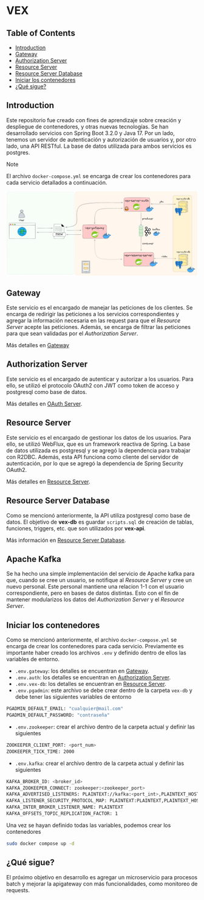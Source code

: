 # VEX

## Table of Contents
- [Introduction](#introduction)
- [Gateway](#gateway)
- [Authorization Server](#authorization-server)
- [Resource Server](#resource-server)
- [Resource Server Database](#resource-server-database)
- [Iniciar los contenedores](#iniciar-los-contenedores)
- [¿Qué sigue?](#qué-sigue)

## Introduction
Este repositorio fue creado con fines de aprendizaje sobre creación y despliegue de contenedores, y otras nuevas tecnologías.
Se han desarrollado servicios con Spring Boot 3.2.0 y Java 17. Por un lado, tenemos un servidor de autenticación y autorización de usuarios y, 
por otro lado, una API RESTful. La base de datos utilizada para ambos servicios es postgres.

> [!NOTE]
> El archivo `docker-compose.yml` se encarga de crear los contenedores para cada servicio detallados a continuación.

<p align="center">
  <img src="https://github.com/ginos1998/vex/blob/develop/images/vex-arch.png">
</p>

## Gateway

Este servicio es el encargado de manejar las peticiones de los clientes. Se encarga de redirigir 
las peticiones a los servicios correspondientes y agregar la información necesaria en las request
para que el _Resource Server_ acepte las peticiones. Además, se encarga de filtrar las peticiones 
para que sean validadas por el _Authorization Server_.

Más detalles en [Gateway](https://github.com/ginos1998/vex/tree/develop/vex-gateway)

## Authorization Server
Este servicio es el encargado de autenticar y autorizar a los usuarios. Para ello,
se utilizó el protocolo OAuth2 con JWT como token de acceso y postgresql como base de datos.

Más detalles en [OAuth Server](https://github.com/ginos1998/vex/tree/develop/vex-server-auth).

## Resource Server
Este servicio es el encargado de gestionar los datos de los usuarios. Para ello, se utilizó
WebFlux, que es un framework reactiva de Spring. La base de datos utilizada es postgresql y se agregó
la dependencia para trabajar con R2DBC. Además, esta API funciona como cliente del servidor de autenticación, 
por lo que se agregó la dependencia de Spring Security OAuth2.

Más detalles en [Resource Server](https://github.com/ginos1998/vex/tree/develop/vex-api).

## Resource Server Database
Como se mencionó anteriormente, la API utiliza postgresql como base de datos. El objetivo de **vex-db** 
es guardar `scripts.sql` de creación de tablas, funciones, triggers, etc. que son utilizados por **vex-api**.

Más información en [Resource Server Database](https://github.com/ginos1998/vex/tree/develop/vex-db).

## Apache Kafka
Se ha hecho una simple implementación del servicio de Apache kafka para que, cuando se cree un usuario, 
se notifique al _Resource Server_ y cree un nuevo personal. Este personal mantiene una relacion 1-1 con el 
usuario correspondiente, pero en bases de datos distintas. Esto con el fin de mantener modularizos los datos
del _Authorization Server_ y el _Resource Server_.

## Iniciar los contenedores
Como se mencionó anteriormente, el archivo `docker-compose.yml` se encarga de crear los contenedores para cada servicio.
Previamente es importante haber creado los archivos `.env` y definido dentro de ellos las variables de entorno.

- `.env.gateway`: los detalles se encuentran en [Gateway](https://github.com/ginos1998/vex/tree/develop/vex-gateway).
- `.env.auth`: los detalles se encuentran en [Authorization Server](https://github.com/ginos1998/vex/tree/develop/vex-server-auth).
- `.env.vex-db`: los detalles se encuentran en [Resource Server](https://github.com/ginos1998/vex/tree/develop/vex-api/README.md).
- `.env.pgadmin`: este archivo se debe crear dentro de la carpeta `vex-db` y debe tener las siguientes variables de entorno
```bash
PGADMIN_DEFAULT_EMAIL: "cualquier@mail.com"
PGADMIN_DEFAULT_PASSWORD: "contraseña"
```
- `.env.zookeeper`: crear el archivo dentro de la carpeta actual y definir las siguientes
```bash
ZOOKEEPER_CLIENT_PORT: <port_num>
ZOOKEEPER_TICK_TIME: 2000
```

- `.env.kafka`: crear el archivo dentro de la carpeta actual y definir las siguientes
```bash
KAFKA_BROKER_ID: <broker_id>
KAFKA_ZOOKEEPER_CONNECT: zookeeper:<zookeeper_port>
KAFKA_ADVERTISED_LISTENERS: PLAINTEXT://kafka:<port_int>,PLAINTEXT_HOST://localhost:<port_ext>
KAFKA_LISTENER_SECURITY_PROTOCOL_MAP: PLAINTEXT:PLAINTEXT,PLAINTEXT_HOST:PLAINTEXT
KAFKA_INTER_BROKER_LISTENER_NAME: PLAINTEXT
KAFKA_OFFSETS_TOPIC_REPLICATION_FACTOR: 1
```

Una vez se hayan definido todas las variables, podemos crear los contenedores

```bash
sudo docker compose up -d
```

## ¿Qué sigue?
El próximo objetivo en desarrollo es agregar un microservicio para procesos batch y mejorar la apigateway con más funcionalidades, como monitoreo de requests.

